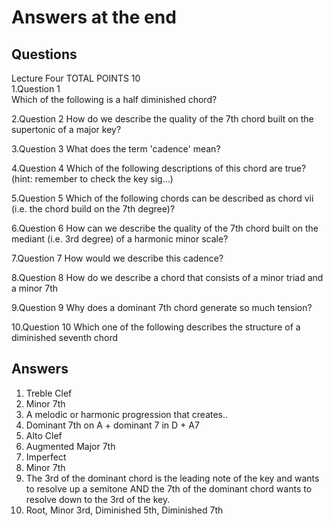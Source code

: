 # Answers at the end
## Questions
Lecture Four
TOTAL POINTS 10  
1.Question 1  
Which of the following is a half diminished chord?  

2.Question 2
How do we describe the quality of the 7th chord built on the supertonic of a major key?

3.Question 3
What does the term 'cadence' mean?

4.Question 4
Which of the following descriptions of this chord are true?
(hint: remember to check the key sig…)

5.Question 5
Which of the following chords can be described as chord vii (i.e. the chord build on the 7th degree)?

6.Question 6
How can we describe the quality of the 7th chord built on the mediant (i.e. 3rd degree) of a harmonic minor scale?

7.Question 7
How would we describe this cadence?

8.Question 8
How do we describe a chord that consists of a minor triad and a minor 7th

9.Question 9
Why does a dominant 7th chord generate so much tension?

10.Question 10
Which one of the following describes the structure of a diminished seventh chord
## Answers

1.  Treble Clef  
2.  Minor 7th  
3.  A melodic or harmonic progression that creates..  
4.  Dominant 7th on A + dominant 7 in D +  A7  
5.  Alto Clef  
6.  Augmented Major 7th  
7.  Imperfect  
8.  Minor 7th  
9.  The 3rd of the dominant chord is the leading note of the key and wants to resolve up a semitone AND the 7th of the dominant chord wants to resolve down to the 3rd of the key.  
10. Root, Minor 3rd, Diminished 5th, Diminished 7th  
